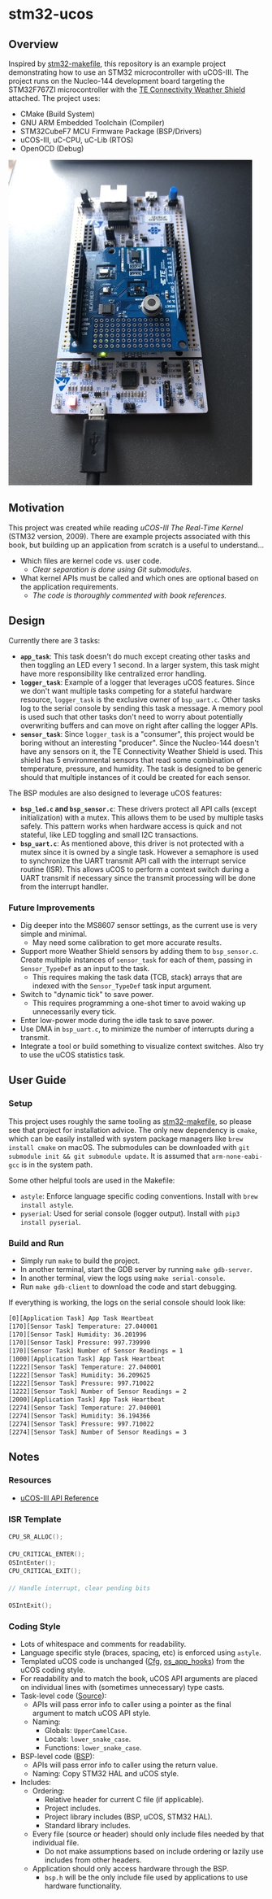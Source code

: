 # stm32-ucos

## Overview

Inspired by [stm32-makefile](https://github.com/bbrown1867/stm32-makefile), this repository is an example project demonstrating how to use an STM32 microcontroller with uCOS-III. The project runs on the Nucleo-144 development board targeting the STM32F767ZI microcontroller with the [TE Connectivity Weather Shield](https://www.te.com/usa-en/product-CAT-DCS0026.html) attached. The project uses:

* CMake (Build System)
* GNU ARM Embedded Toolchain (Compiler)
* STM32CubeF7 MCU Firmware Package (BSP/Drivers)
* uCOS-III, uC-CPU, uC-Lib (RTOS)
* OpenOCD (Debug)

![Doc/hardware.jpg](Doc/hardware.jpg)

## Motivation

This project was created while reading _uCOS-III The Real-Time Kernel_ (STM32 version, 2009). There are example projects associated with this book, but building up an  application from scratch is a useful to understand...

* Which files are kernel code vs. user code.
  * _Clear separation is done using Git submodules._
* What kernel APIs must be called and which ones are optional based on the application requirements.
  * _The code is thoroughly commented with book references._

## Design

Currently there are 3 tasks:

* __`app_task`__: This task doesn't do much except creating other tasks and then toggling an LED every 1 second. In a larger system, this task might have more responsibility like centralized error handling.
* __`logger_task`__: Example of a logger that leverages uCOS features. Since we don't want multiple tasks competing for a stateful hardware resource, `logger_task` is the exclusive owner of `bsp_uart.c`. Other tasks log to the serial console by sending this task a message. A memory pool is used such that other tasks don't need to worry about potentially overwriting buffers and can move on right after calling the logger APIs.
* __`sensor_task`__: Since `logger_task` is a "consumer", this project would be boring without an interesting "producer". Since the Nucleo-144 doesn't have any sensors on it, the TE Connectivity
Weather Shield is used. This shield has 5 environmental sensors that read some combination of temperature, pressure, and humidity. The task is designed to be generic should that multiple instances of it could be created for each sensor.

The BSP modules are also designed to leverage uCOS features:

* __`bsp_led.c` and `bsp_sensor.c`__: These drivers protect all API calls (except initialization) with a mutex. This allows them to be used by multiple tasks safely. This pattern works when hardware access is quick and not stateful, like LED toggling and small I2C transactions.
* __`bsp_uart.c`__: As mentioned above, this driver is not protected with a mutex since it is owned by a single task. However a semaphore is used to synchronize the UART transmit API call with the interrupt service routine (ISR). This allows uCOS to perform a context switch during a UART transmit if necessary since the transmit processing will be done from the interrupt handler.

### Future Improvements

* Dig deeper into the MS8607 sensor settings, as the current use is very simple and minimal.
  * May need some calibration to get more accurate results.
* Support more Weather Shield sensors by adding them to `bsp_sensor.c`. Create multiple instances of `sensor_task` for each of them, passing in `Sensor_TypeDef` as an input to the task.
  * This requires making the task data (TCB, stack) arrays that are indexed with the `Sensor_TypeDef` task input argument.
* Switch to "dynamic tick" to save power.
  * This requires programming a one-shot timer to avoid waking up unnecessarily every tick.
* Enter low-power mode during the idle task to save power.
* Use DMA in `bsp_uart.c`, to minimize the number of interrupts during a transmit.
* Integrate a tool or build something to visualize context switches. Also try to use the uCOS statistics task.

## User Guide

### Setup

This project uses roughly the same tooling as [stm32-makefile](https://github.com/bbrown1867/stm32-makefile), so please see that project for installation advice. The only new dependency is `cmake`, which can be easily installed with system package managers like `brew install cmake` on macOS. The submodules can be downloaded with `git submodule init && git submodule update`. It is assumed that `arm-none-eabi-gcc` is in the system path.

Some other helpful tools are used in the Makefile:

* `astyle`: Enforce language specific coding conventions. Install with `brew install astyle`.
* `pyserial`: Used for serial console (logger output). Install with `pip3 install pyserial`.

### Build and Run

* Simply run `make` to build the project.
* In another terminal, start the GDB server by running `make gdb-server`.
* In another terminal, view the logs using `make serial-console`.
* Run `make gdb-client` to download the code and start debugging.

If everything is working, the logs on the serial console should look like:

```console
[0][Application Task] App Task Heartbeat
[170][Sensor Task] Temperature: 27.040001
[170][Sensor Task] Humidity: 36.201996
[170][Sensor Task] Pressure: 997.739990
[170][Sensor Task] Number of Sensor Readings = 1
[1000][Application Task] App Task Heartbeat
[1222][Sensor Task] Temperature: 27.040001
[1222][Sensor Task] Humidity: 36.209625
[1222][Sensor Task] Pressure: 997.710022
[1222][Sensor Task] Number of Sensor Readings = 2
[2000][Application Task] App Task Heartbeat
[2274][Sensor Task] Temperature: 27.040001
[2274][Sensor Task] Humidity: 36.194366
[2274][Sensor Task] Pressure: 997.710022
[2274][Sensor Task] Number of Sensor Readings = 3
```

## Notes

### Resources

* [uCOS-III API Reference](https://micrium.atlassian.net/wiki/spaces/osiiidoc/pages/132271/uC-OS-III+API+Reference)

### ISR Template

```cpp
CPU_SR_ALLOC();

CPU_CRITICAL_ENTER();
OSIntEnter();
CPU_CRITICAL_EXIT();

// Handle interrupt, clear pending bits

OSIntExit();
```

### Coding Style

* Lots of whitespace and comments for readability.
* Language specific style (braces, spacing, etc) is enforced using `astyle`.
* Templated uCOS code is unchanged ([Cfg](Cfg/), [os_app_hooks](Source/os_app_hooks/)) from the uCOS coding style.
* For readability and to match the book, uCOS API arguments are placed on individual lines with (sometimes unnecessary) type casts.
* Task-level code ([Source](Source/)):
  * APIs will pass error info to caller using a pointer as the final argument to match uCOS API style.
  * Naming:
    * Globals: `UpperCamelCase`.
    * Locals: `lower_snake_case`.
    * Functions: `lower_snake_case`.
* BSP-level code ([BSP](BSP/)):
  * APIs will pass error info to caller using the return value.
  * Naming: Copy STM32 HAL and uCOS style.
* Includes:
  * Ordering:
    * Relative header for current C file (if applicable).
    * Project includes.
    * Project library includes (BSP, uCOS, STM32 HAL).
    * Standard library includes.
  * Every file (source or header) should only include files needed by that individual file.
    * Do not make assumptions based on include ordering or lazily use includes from other headers.
  * Application should only access hardware through the BSP.
    * `bsp.h` will be the only include file used by applications to use hardware functionality.
